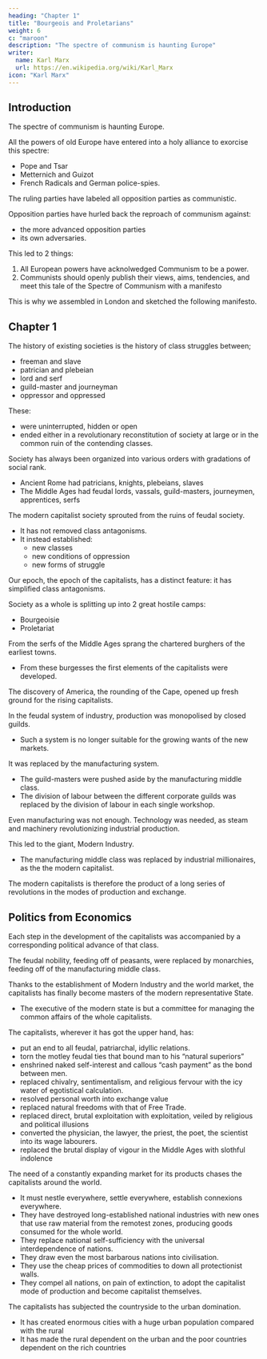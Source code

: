```yaml
---
heading: "Chapter 1"
title: "Bourgeois and Proletarians"
weight: 6
c: "maroon"
description: "The spectre of communism is haunting Europe"
writer:
  name: Karl Marx
  url: https://en.wikipedia.org/wiki/Karl_Marx
icon: "Karl Marx"
---
```




## Introduction 


The spectre of communism is haunting Europe. 

All the powers of old Europe have entered into a holy alliance to exorcise this spectre:
- Pope and Tsar
- Metternich and Guizot
- French Radicals and German police-spies.

The ruling parties have labeled all opposition parties as communistic. 

Opposition parties have hurled back the reproach of communism against:
- the more advanced opposition parties
- its own adversaries.

This led to 2 things:

1. All European powers have acknolwedged Communism to be a power.
2. Communists should openly publish their views, aims, tendencies, and meet this tale of the Spectre of Communism with a manifesto

This is why we assembled in London and sketched the following manifesto. 


## Chapter 1

The history of existing societies is the history of class struggles between;
- freeman and slave
- patrician and plebeian
- lord and serf
- guild-master and journeyman
- oppressor and oppressed

These:
- were uninterrupted, hidden or open
- ended either in a revolutionary reconstitution of society at large or in the common ruin of the contending classes.

<!-- In the earlier epochs of history, we find almost everywhere a complicated arrangement of  -->

Society has always been organized into various orders with gradations of social rank. 
- Ancient Rome had patricians, knights, plebeians, slaves
- The Middle Ages had feudal lords, vassals, guild-masters, journeymen, apprentices, serfs

<!-- ; in almost all of these classes, again, subordinate gradations. -->

The modern capitalist society sprouted from the ruins of feudal society. 
- It has not removed class antagonisms. 
- It instead established:
  - new classes
  - new conditions of oppression
  - new forms of struggle

Our epoch, the epoch of the capitalists, has a distinct feature: it has simplified class antagonisms. 

Society as a whole is splitting up into 2 great hostile camps:
- Bourgeoisie
- Proletariat

From the serfs of the Middle Ages sprang the chartered burghers of the earliest towns.
- From these burgesses the first elements of the capitalists were developed.

The discovery of America, the rounding of the Cape, opened up fresh ground for the rising capitalists. 

<!-- The East-Indian and Chinese markets, the colonisation of America, trade with the colonies, the increase in the means of exchange and in commodities generally, gave to commerce, to navigation, to industry, an impulse never before known, 

and thereby, to the revolutionary element in the tottering feudal society, a rapid development. -->

In the feudal system of industry, production was monopolised by closed guilds. 
- Such a system is no longer suitable for the growing wants of the new markets. 

It was replaced by the manufacturing system. 
- The guild-masters were pushed aside by the manufacturing middle class. 
- The division of labour between the different corporate guilds was replaced by the division of labour in each single workshop.

Even <!-- Meantime the markets kept ever growing, the demand ever rising. Even --> manufacturing was not enough. Technology was needed, as steam and machinery revolutionizing industrial production. 

This led to the giant, Modern Industry.
- The manufacturing middle class was replaced by industrial millionaires, as the the modern capitalist.

<!--  the place of the industrial middle class by , the leaders of the whole industrial armies, . -->

<!-- Modern industry has established the world market, for which the discovery of America paved the way. This market has given an immense development to commerce, to navigation, to communication by land. This development has, in its turn, reacted on the extension of industry; and in proportion as industry, commerce, navigation, railways extended, in the same proportion the capitalists developed, increased its capital, and pushed into the background every class handed down from the Middle Ages. -->

The modern capitalists is therefore the product of a long series of revolutions in the modes of production and exchange.


## Politics from Economics

Each step in the development of the capitalists was accompanied by a corresponding political advance of that class. 

The feudal nobility, feeding off of peasants, were replaced by monarchies, feeding off of the manufacturing middle class. 

<!-- An oppressed class under the sway of , an armed and self-governing association in the medieval commune(4): here independent urban republic (as in Italy and Germany); 

there taxable “third estate” of the monarchy (as in France); afterwards, in the period of  proper, serving either the semi-feudal or the absolute monarchy as a counterpoise against the nobility, and, in fact, cornerstone of the great monarchies in general, -->

Thanks to the establishment of Modern Industry and the world market, the capitalists has finally become masters of the modern representative State. 
- The executive of the modern state is but a committee for managing the common affairs of the whole capitalists.

<!-- The capitalists, historically, has played a most revolutionary part. -->

The capitalists, wherever it has got the upper hand, has:
- put an end to all feudal, patriarchal, idyllic relations. 
- torn the motley feudal ties that bound man to his “natural superiors”
- enshrined naked self-interest and callous “cash payment” as the bond between men. 
- replaced chivalry, sentimentalism, and religious fervour with the icy water of egotistical calculation. 
- resolved personal worth into exchange value
- replaced natural freedoms with that of Free Trade.
- replaced direct, brutal exploitation with exploitation, veiled by religious and political illusions
- converted the physician, the lawyer, the priest, the poet, the scientist into its wage labourers.
- replaced the brutal display of vigour in the Middle Ages with slothful indolence 

<!-- The capitalists has torn away from the family its sentimental veil, and has reduced the family relation to a mere money relation. -->


<!-- It has been the first to show what man’s activity can bring about. It has accomplished wonders far surpassing Egyptian pyramids, Roman aqueducts, and Gothic cathedrals; it has conducted expeditions that put in the shade all former Exoduses of nations and crusades.

The capitalists cannot exist without constantly revolutionising the instruments of production, and thereby the relations of production, and with them the whole relations of society. 

Conservation of the old modes of production in unaltered form, was, on the contrary, the first condition of existence for all earlier industrial classes. 

Constant revolutionising of production, uninterrupted disturbance of all social conditions, everlasting uncertainty and agitation distinguish the capitalist epoch from all earlier ones. All fixed, fast-frozen relations, with their train of ancient and venerable prejudices and opinions, are swept away, all new-formed ones become antiquated before they can ossify. All that is solid melts into air, all that is holy is profaned, and man is at last compelled to face with sober senses his real conditions of life, and his relations with his kind. -->

The need of a constantly expanding market for its products chases the capitalists around the world.
- It must nestle everywhere, settle everywhere, establish connexions everywhere.
- They have destroyed long-established national industries with new ones that use raw material from the remotest zones, producing goods consumed for the whole world. 
- They replace national self-sufficiency with the universal interdependence of nations.
- They draw even the most barbarous nations into civilisation.
- They use the cheap prices of commodities to down all protectionist walls. 
- They compel all nations, on pain of extinction, to adopt the capitalist mode of production and become capitalist themselves.

<!-- The capitalists has through its exploitation of the world market given a cosmopolitan character to production and consumption in every country. 

To the great chagrin of Reactionists, it has drawn from under the feet of industry the national ground on which it stood.  -->

<!-- They are dislodged by new industries, whose introduction becomes a life and death question for all civilised nations, by industries that no longer work up indigenous raw material, but  -->


<!--  every quarter of the globe. In place of the old wants, satisfied by the production of the country, we find new wants, requiring for their satisfaction the products of distant lands and climes. In place of the old local and national seclusion and
 -->

<!--   And as in material, so also in intellectual production. 

The intellectual creations of individual nations become common property. National one-sidedness and narrow-mindedness become more and more impossible, and from the numerous national and local literatures, there arises a world literature. -->

<!-- The capitalists, by the rapid improvement of all instruments of production, by the immensely facilitated means of communication, draws all,  -->


<!-- ; it compels them to introduce what it calls civilisation into their midst, i.e., to . In one word, it creates a world after its own image. -->

The capitalists has subjected the countryside to the urban domination. 
- It has created enormous cities with a huge urban population compared with the rural
- It has made the rural dependent on the urban and the poor countries dependent on the rich countries

<!-- , and has thus rescued a considerable part of the population from the idiocy of rural life. Just as it has made the country dependent on the towns, so it has made barbarian and semi-barbarian countries dependent on the civilised ones, nations of peasants on nations of capitalist, the East on the West. -->

